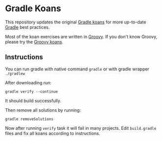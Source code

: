 # Gradle Koans

This repository updates the original [Gradle koans](https://github.com/akonior/gradle-koans)
for more up-to-date [Gradle][gradle] best practices.

[gradle]: https://docs.gradle.org/current/userguide/userguide.html
[groovy]: https://groovy-lang.org/


Most of the koan exercises are written in [Groovy][groovy]. If you don't know Groovy, please try the [Groovy koans][groovy-koans].

[groovy-koans]: https://github.com/nadavc

## Instructions

You can run gradle with native command `gradle` or with gradle wrapper `./gradlew`

After downloading run:

```
gradle verify --continue
```

It should build successfully.

Then remove all solutions by running:

```
gradle removeSolutions
```

Now after running `verify` task it will fail in many projects. Edit `build.gradle` files and fix all koans according to instructions. 
